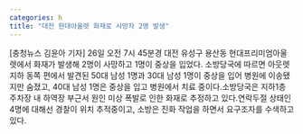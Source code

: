```yaml
---
categories: h
title: "대전 현대아울렛 화재로 사망자 2명 발생"
---
```

[충청뉴스 김윤아 기자] 26일 오전 7시 45분경 대전 유성구 용산동 현대프리미엄아울렛에서 화재가 발생해 2명이 사망하고 1명이 중상을 입었다. 소방당국에 따르면 아웃렛 지하 동쪽 편에서 발견된 50대 남성 1명과 30대 남성 1명이 중상을 입어 병원에 이송됐지만 숨졌고, 40대 남성 1명은 중상을 입고 병원에서 치료 중이다.소방당국은 지하1층 주차장 내 하역장 부근서 원인 미상 폭발로 인한 화재로 추정하고 있다.연락두절 상태인 4명에 대해선 경찰이 위치 추적중이고, 소방은 진화 작업을 하면서 요구조자를 수색하고 있다.